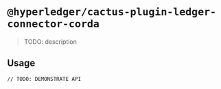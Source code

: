 # `@hyperledger/cactus-plugin-ledger-connector-corda`

> TODO: description

## Usage

```
// TODO: DEMONSTRATE API
```
